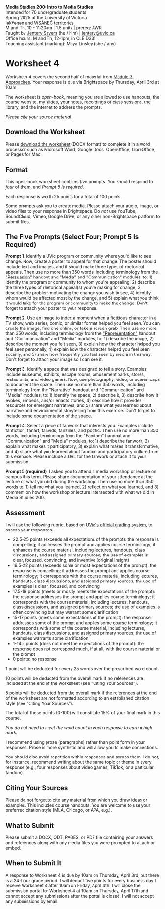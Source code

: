 **Media Studies 200: Intro to Media Studies**     
Intended for 70 undergraduate students     
Spring 2025 at the University of Victoria  
[lək̓ʷəŋən](https://www.songheesnation.ca/community/l-k-ng-n-traditional-territory) and [<u>W</u>SÁNEĆ](https://wsanec.com/) territories  
M and Th, 10 - 11:20am | 1.5 units | prereq: AWR   
Taught by [Jentery Sayers](https://jntry.work/) (he / him) | [jentery@uvic.ca](mailto:jentery@uvic.ca)    
Office hours: M and Th, 12-1pm, in CLE D331    
Teaching assistant (marking): Maya Linsley (she / any)

# Worksheet 4

Worksheet 4 covers the second half of material from [Module 3: Approaches](https://jentery.github.io/mdia200v4/#module-3-approaches). Your response is due via Brightspace by Thursday, April 3rd at 10am.

The worksheet is *open-book*, meaning you are allowed to use handouts, the course website, my slides, your notes, recordings of class sessions, the library, and the internet to address the prompts.

*Please cite your source material.*

## Download the Worksheet 

Please [download the worksheet](mdia200v4Worksheet4.docx) (DOCX format) to complete it in a word processor such as Microsoft Word, Google Docs, OpenOffice, LibreOffice, or Pages for Mac.  

## Format

This open-book worksheet contains *five* prompts. You should respond to *four* of them, and *Prompt 5 is required*. 

Each response is worth 25 points for a total of 100 points. 

Some prompts ask you to create media. Please attach your audio, image, or video files to your response in Brightspace. Do *not* use YouTube, SoundCloud, Vimeo, Google Drive, or any other non-Brightspace platform to submit files. 

## The Five Prompts (Select Four; Prompt 5 Is Required)

**Prompt 1**. Identify a UVic program or community where you'd like to see change. Now, create a poster to appeal for that change. The poster should include text and images, and it should make three types of rhetorical appeals. Then use no more than 350 words, including terminology from the ["Persuasion"](https://bright.uvic.ca/d2l/le/lessons/365831/topics/3231647) handout and "Media" and "Communication" modules, to: 1) identify the program or community to whom you're appealing, 2) describe the three types of rhetorical appeal(s) you're making for change, 3) describe the problem motivating the change you wish to see, 4) identify whom would be affected most by the change, and 5) explain what you think it would take for the program or community to make the change. Don't forget to attach your poster to your response.

**Prompt 2**. Use an image to index a moment when a fictitious character in a TV show, web series, comic, or similar format helped you feel seen. You can create the image, find one online, or take a screen grab. Then use no more than 350 words, including terminology from the ["Representation"](https://bright.uvic.ca/d2l/le/lessons/365831/topics/3231955) handout and "Communication" and "Media" modules, to: 1) describe the image, 2) describe the moment you felt seen, 3) explain how the character helped you feel seen personally, 4) explain how the character helped you feel seen socially, and 5) share how frequently you feel seen by media in this way. Don't forget to attach your image so I can see it.

**Prompt 3**. Identify a space that was designed to tell a story. Examples include museums, exhibits, escape rooms, amusement parks, stores, restaurants, and video games. Now, use photography, video, or screen caps to document the space. Then use no more than 350 words, including terminology from the "Narrative" handout and "Communication" and "Media" modules, to: 1) identify the space, 2) describe it, 3) describe how it evokes, embeds, and/or enacts stories, 4) describe how it provides resources for emergent narratives, and 5) share what you learned about narrative and environmental storytelling from this exercise. Don't forget to include some documentation of the space. 

**Prompt 4**. Select a piece of fanwork that interests you. Examples include fanfiction, fanart, fanvids, fanzines, and podfic. Then use no more than 350 words, including terminology from the "Fandom" handout and "Communication" and "Media" modules, to: 1) describe the fanwork, 2) explain what makes it participatory, 3) explain what makes it transformative, and 4) share what you learned about fandom and participatory culture from this exercise. Please include a URL for the fanwork or attach it to your submission.

**Prompt 5 (required)**. I asked you to attend a media workshop or lecture on campus this term. Please share documentation of your attendance at the lecture or what you did during the workshop. Then use no more than 350 words to: 1) tell me what you learned, 2) reflect on what you learned, and 3) comment on how the workshop or lecture intersected with what we did in Media Studies 200. 

## Assessment 

I will use the following rubric, based on [UVic's official grading system](https://www.uvic.ca/calendar/undergrad/index.php#/policy/S1AAgoGuV?bc=true&bcCurrent=14%20-%20Grading&bcGroup=Undergraduate%20Academic%20Regulations&bcItemType=policies), to assess your responses. 

* 22.5-25 points (exceeds all expectations of the prompt): the response is compelling; it addresses the prompt and applies course terminology; it enhances the course material, including lectures, handouts, class discussions, and assigned primary sources; the use of examples is clear, focused, convincing, and inventive (original insight)
* 19.5-22 points (exceeds some or most expectations of the prompt): the response is compelling; it addresses the prompt and applies course terminology; it corresponds with the course material, including lectures, handouts, class discussions, and assigned primary sources; the use of examples is clear, focused, and convincing 
* 17.5-19 points (meets or mostly meets the expectations of the prompt): the response addresses the prompt and applies course terminology; it corresponds with the course material, including lectures, handouts, class discussions, and assigned primary sources; the use of examples is often convincing but may warrant some clarification
* 15-17 points (meets some expectations of the prompt): the response addresses some of the prompt and applies some course terminology; it corresponds with some of the course material, including lectures, handouts, class discussions, and assigned primary sources; the use of examples warrants some clarification
* 1-14.5 points (does not meet the expectations of the prompt): the response does not correspond much, if at all, with the course material or the prompt
* 0 points: no response  

1 point will be deducted for every 25 words over the prescribed word count. 

10 points will be deducted from the overall mark if no references are included at the end of the worksheet (see "Citing Your Sources").

5 points will be deducted from the overall mark if the references at the end of the worksheet are not formatted according to an established citation style (see "Citing Your Sources").

The total of these points (0-100) will constitute 15% of your final mark in this course. 

*You do not need to meet the word count in each response to earn a high mark.* 

I recommend using prose (paragraphs) rather than point form in your responses. Prose is more synthetic and will allow you to make connections.

You should also avoid repetition within responses and across them. I do not, for instance, recommend writing about the same topic or theme in every response (e.g., four responses about video games, TikTok, or a particular fandom).

## Citing Your Sources 

Please do not forget to cite any material from which you draw ideas or examples. This includes course handouts. You are welcome to use your preferred citation style (MLA, Chicago, or APA, e.g.).  

## What to Submit 

Please submit a DOCX, ODT, PAGES, or PDF file containing your answers and references along with any media files you were prompted to attach or embed. 

## When to Submit It

A response to Worksheet 4 is due by 10am on Thursday, April 3rd, but there is a 24-hour grace period. I will deduct five points for every business day I receive Worksheet 4 after 10am on Friday, April 4th. I will close the submission portal for Worksheet 4 at 10am on Thursday, April 17th and cannot accept any submissions after the portal is closed. I will not accept any submissions by email.
